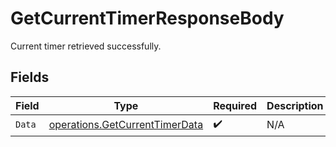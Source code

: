 # GetCurrentTimerResponseBody

Current timer retrieved successfully.


## Fields

| Field                                                                            | Type                                                                             | Required                                                                         | Description                                                                      |
| -------------------------------------------------------------------------------- | -------------------------------------------------------------------------------- | -------------------------------------------------------------------------------- | -------------------------------------------------------------------------------- |
| `Data`                                                                           | [operations.GetCurrentTimerData](../../models/operations/getcurrenttimerdata.md) | :heavy_check_mark:                                                               | N/A                                                                              |